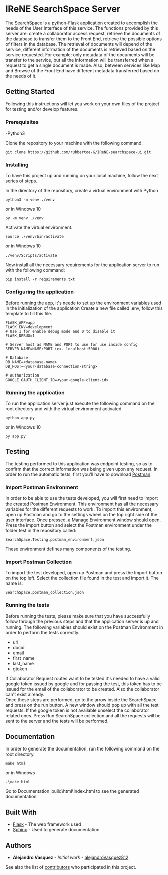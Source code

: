 # IReNE SearchSpace Server

The SearchSpace is a python-Flask application created to accomplish the needs of the User Interface of this service. The functions provided by this server are:
create a collaborator access request, retrieve the documents of the database to transfer them to the Front End, retrieve the possible options of filters in the database.
The retrieval of documents will depend of the service, different information of the documents is retrieved based on the service requested. For example: only metadata of the documents will
be transfer to the service, but all the information will be transferred when a request to get a single document is made. Also, between services like Map and Browse of the Front End have
different metadata transferred based on the needs of it.

## Getting Started

Following this instructions will let you work on your own files of the project for testing and/or develop features.

### Prerequisites
-Python3

Clone the repository to your machine with the following command:

```
git clone https://github.com/rubbertoe-G/IReNE-searchspace-ui.git
```


### Installing

To have this project up and running on your local machine, follow the next series of steps.

In the directory of the repository, create a virtual environment with Python
```
python3 -m venv ./venv
```
or in Windows 10
```
py -m venv ./venv
```

Activate the virtual environment.
```
source ./venv/bin/activate
```
or in Windows 10
```
./venv/Scripts/activate
```

Now install all the necessary requirements for the application server to run with the following command:
```
pip install -r requirements.txt
```

### Configuring the application
Before running the app, it's neede to set up the environment variables used in the initialization of the application
Create a new file called .env, follow this template to fill this file.
```
FLASK_APP=app
FLASK_ENV=development
# Use 1 for enable debug mode and 0 to disable it
FLASK_DEBUG=1

# Server host as NAME and PORt to use for use inside config
SERVER_NAME=NAME:PORT (ex. localhost:5000)

# Database
DB_NAME=<database-name>
DB_HOST=<your-database-connection-string>

# Authorization
GOOGLE_OAUTH_CLIENT_ID=<your-google-client-id>

```

### Running the application
To run the application server just execute the following command on the root directory and with the virtual environment activated.
```
python app.py
```
or in Windows 10
```
py app.py
```


## Testing

The testing performed to this application was endpoint testing, so as to confirm that the correct information was being given upon any request.
 In order to run the automatic tests, first you'll have to download [Postman](https://www.postman.com/downloads/).

### Import Postman Environment

In order to be able to use the tests developed, you will first need to import the created Postman Environment. 
This environment has all the necessary variables for the different requests to work. To import this environment, 
open up Postman and go to the settings wheel on the top right side of the user interface. Once pressed, 
a Manage Environment window should open. Press the import button and select the Postman environment
under the folder test in the repository called:
```
SearchSpace.Testing.postman_environment.json
```

These environment defines many components of the testing.

### Import Postman Collection

To import the test developed, open up Postman and press the Import button on the top left.
Select the collection file found in the test and import it. The name is:
```
SearchSpace.postman_collection.json
```


### Running the tests

Before running the tests, please make sure that you have successfully follow through the previous steps and that the application server is up and running.
 The following variables should exist on the Postman Environment in order to perform the tests correctly.
* url
* docid
* email
* first_name
* last_name
* gtoken

If Collaborator Request routes want to be tested it's needed to have a valid google token issued by google and for passing the test, this token has to be issued for the email of the 
collaborator to be created. Also the collaborator can't exist already.  
Once these steps are performed, go to the arrow inside the SearchSpace and press on the run button. A new window should pop up with all the test requests.
If the google token is not available unselect the collaborator related ones.
Press Run SearchSpace collection and all the requests will be sent to the server and the tests will be performed. 

## Documentation
In order to generate the documentation, run the following command on the root directory.
```
make html
```
or in Windows
```
.\make html
```
Go to Documentation\_build\html\index.html to see the generated documentation
## Built With

* [Flask](https://flask.palletsprojects.com/en/1.1.x/#user-s-guide) - The web framework used
* [Sphinx](https://www.sphinx-doc.org/en/master/) - Used to generate documentation


## Authors

* **Alejandro Vasquez** - *Initial work* - [alejandroVasquez812](https://github.com/alejandroVasquez812)

See also the list of [contributors](https://github.com/rubbertoe-G/IReNE-searchspace-server/graphs/contributors) who participated in this project.
